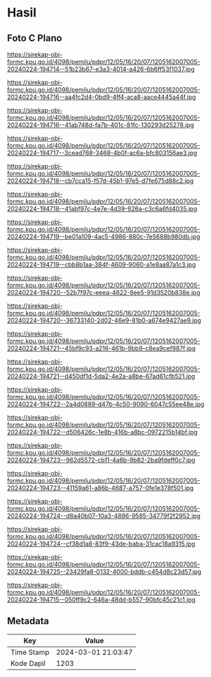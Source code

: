 # Hasil

## Foto C Plano

https://sirekap-obj-formc.kpu.go.id/4098/pemilu/pdpr/12/05/16/20/07/1205162007005-20240224-194714--51b23b67-e3a3-4014-a426-6b6ff53f1037.jpg

https://sirekap-obj-formc.kpu.go.id/4098/pemilu/pdpr/12/05/16/20/07/1205162007005-20240224-194716--aa4fc2d4-0bd9-4ff4-aca8-aace4445a44f.jpg

https://sirekap-obj-formc.kpu.go.id/4098/pemilu/pdpr/12/05/16/20/07/1205162007005-20240224-194716--41ab748d-fa7b-401c-81fc-130293d25278.jpg

https://sirekap-obj-formc.kpu.go.id/4098/pemilu/pdpr/12/05/16/20/07/1205162007005-20240224-194717--3cead768-3468-4b0f-ac6a-bfc803156ae3.jpg

https://sirekap-obj-formc.kpu.go.id/4098/pemilu/pdpr/12/05/16/20/07/1205162007005-20240224-194718--cb7cca15-f57d-45b1-97e5-d7fe675d88c2.jpg

https://sirekap-obj-formc.kpu.go.id/4098/pemilu/pdpr/12/05/16/20/07/1205162007005-20240224-194718--41abf97c-4e7e-4d39-926a-c3c6a6fd4035.jpg

https://sirekap-obj-formc.kpu.go.id/4098/pemilu/pdpr/12/05/16/20/07/1205162007005-20240224-194719--be01a109-4ac5-4986-880c-7e5688b980db.jpg

https://sirekap-obj-formc.kpu.go.id/4098/pemilu/pdpr/12/05/16/20/07/1205162007005-20240224-194719--cbb8b1aa-384f-4609-9060-a1e8aa87a1c3.jpg

https://sirekap-obj-formc.kpu.go.id/4098/pemilu/pdpr/12/05/16/20/07/1205162007005-20240224-194720--52b7f97c-eeea-4622-8ee5-91d3520b838e.jpg

https://sirekap-obj-formc.kpu.go.id/4098/pemilu/pdpr/12/05/16/20/07/1205162007005-20240224-194720--36733140-2d02-46e9-81b0-a674e9427ae9.jpg

https://sirekap-obj-formc.kpu.go.id/4098/pemilu/pdpr/12/05/16/20/07/1205162007005-20240224-194721--45bf9c93-a216-461b-9bb9-c8ea9cef987f.jpg

https://sirekap-obj-formc.kpu.go.id/4098/pemilu/pdpr/12/05/16/20/07/1205162007005-20240224-194721--d450df1d-5da2-4e2a-a8be-67ad61cfb521.jpg

https://sirekap-obj-formc.kpu.go.id/4098/pemilu/pdpr/12/05/16/20/07/1205162007005-20240224-194722--2a4d0889-d47b-4c50-9090-6047c55ee48e.jpg

https://sirekap-obj-formc.kpu.go.id/4098/pemilu/pdpr/12/05/16/20/07/1205162007005-20240224-194722--d506426c-1e8b-416b-a8bc-0972215b14bf.jpg

https://sirekap-obj-formc.kpu.go.id/4098/pemilu/pdpr/12/05/16/20/07/1205162007005-20240224-194723--962d5572-cb11-4a6b-9b82-2ba9fdeff0c7.jpg

https://sirekap-obj-formc.kpu.go.id/4098/pemilu/pdpr/12/05/16/20/07/1205162007005-20240224-194723--41159a61-a86b-4687-a757-0fe1e378f501.jpg

https://sirekap-obj-formc.kpu.go.id/4098/pemilu/pdpr/12/05/16/20/07/1205162007005-20240224-194724--d8a40b07-10a3-4886-9585-34779f2f2952.jpg

https://sirekap-obj-formc.kpu.go.id/4098/pemilu/pdpr/12/05/16/20/07/1205162007005-20240224-194724--cf38d1a8-83f9-43de-baba-31cac18a9315.jpg

https://sirekap-obj-formc.kpu.go.id/4098/pemilu/pdpr/12/05/16/20/07/1205162007005-20240224-194725--23429fa8-0132-4000-bddb-c454d8c23d57.jpg

https://sirekap-obj-formc.kpu.go.id/4098/pemilu/pdpr/12/05/16/20/07/1205162007005-20240224-194715--050ff9c2-646a-48dd-b557-90bfc45c21c1.jpg


## Metadata

| Key        | Value               |
| ---------- | ------------------- |
| Time Stamp | 2024-03-01 21:03:47 |
| Kode Dapil | 1203                |



